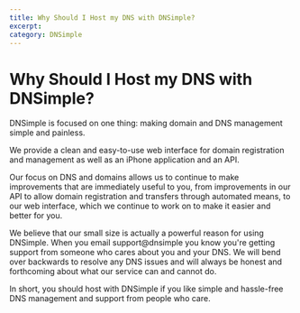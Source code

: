 ```yaml
---
title: Why Should I Host my DNS with DNSimple?
excerpt: 
category: DNSimple
---
```


# Why Should I Host my DNS with DNSimple?

DNSimple is focused on one thing: making domain and DNS management simple and painless. 

We provide a clean and easy-to-use web interface for domain registration and management as well as an iPhone application and an API.

Our focus on DNS and domains allows us to continue to make improvements that are immediately useful to you, from improvements in our API to allow domain registration and transfers through automated means, to our web interface, which we continue to work on to make it easier and better for you.

We believe that our small size is actually a powerful reason for using DNSimple. When you email support@dnsimple you know you're getting support from someone who cares about you and your DNS. We will bend over backwards to resolve any DNS issues and will always be honest and forthcoming about what our service can and cannot do.

In short, you should host with DNSimple if you like simple and hassle-free DNS management and support from people who care.

